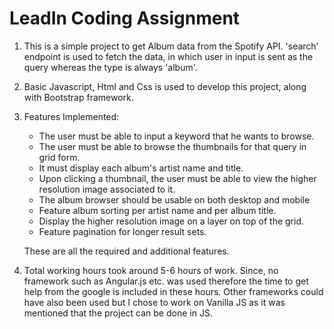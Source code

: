 # LeadIn Coding Assignment

1. This is a simple project to get Album data from the Spotify API. 'search' endpoint is used to fetch the data, in which user in input is sent as the query whereas the type is always 'album'.

2. Basic Javascript, Html and Css is used to develop this project, along with Bootstrap framework.

3. Features Implemented:
	- The user must be able to input a keyword that he wants to browse.
	- The user must be able to browse the thumbnails for that query in grid form.
	- It must display each album's artist name and title.
	- Upon clicking a thumbnail, the user must be able to view the higher resolution image associated to it.
	- The album browser should be usable on both desktop and mobile
	- Feature album sorting per artist name and per album title.
	- Display the higher resolution image on a layer on top of the grid.
	- Feature pagination for longer result sets.

	These are all the required and additional features.

4. Total working hours took around 5-6 hours of work. Since, no framework such as Angular.js etc. was used therefore the time to get help from the google is included in these hours. Other frameworks could have also been used but I chose to work on Vanilla JS as it was mentioned that the project can be done in JS.
